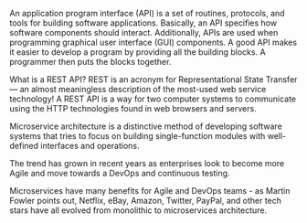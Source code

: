 An application program interface (API) is a set of routines, protocols, and tools for building software applications. Basically, an API specifies how software components should interact. Additionally, APIs are used when programming graphical user interface (GUI) components. A good API makes it easier to develop a program by providing all the building blocks. A programmer then puts the blocks together.

What is a REST API? REST is an acronym for Representational State Transfer — an almost meaningless description of the most-used web service technology! A REST API is a way for two computer systems to communicate using the HTTP technologies found in web browsers and servers.

Microservice architecture is a distinctive method of developing software systems that tries to focus on building single-function modules with well-defined interfaces and operations.

The trend has grown in recent years as enterprises look to become more Agile and move towards a DevOps and continuous testing.

Microservices have many benefits for Agile and DevOps teams - as Martin Fowler points out, Netflix, eBay, Amazon, Twitter, PayPal, and other tech stars have all evolved from monolithic to microservices architecture.
